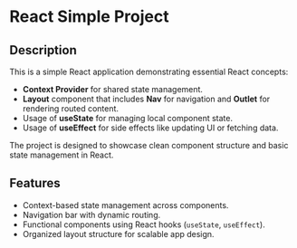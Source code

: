 # React Simple Project

## Description

This is a simple React application demonstrating essential React concepts:

- **Context Provider** for shared state management.
- **Layout** component that includes **Nav** for navigation and **Outlet** for rendering routed content.
- Usage of **useState** for managing local component state.
- Usage of **useEffect** for side effects like updating UI or fetching data.

The project is designed to showcase clean component structure and basic state management in React.

## Features

- Context-based state management across components.
- Navigation bar with dynamic routing.
- Functional components using React hooks (`useState`, `useEffect`).
- Organized layout structure for scalable app design.
